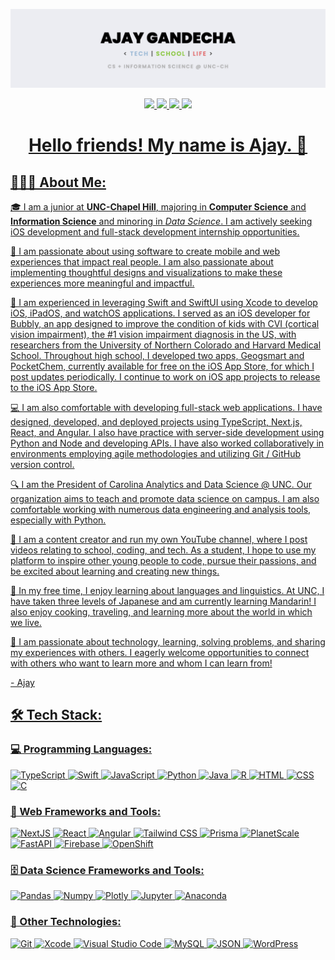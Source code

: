 <p align="center">
	<img src="pics/banner-art-new.jpeg">
</p>

<p align="center">
	<a href="https://www.ajaygandecha.com/">
		<img src="https://img.shields.io/badge/Personal_Website-05122A?style=for-the-badge&logo=wordpress&logoColor=white" />
	</a>
	<a href="https://www.youtube.com/c/ajaygandecha/">
		<img src="https://img.shields.io/badge/YouTube-FF0000?style=for-the-badge&logo=youtube&logoColor=white" />
	</a>
  <a href="https://www.linkedin.com/in/ajaygandecha/">
		<img src="https://img.shields.io/badge/LinkedIn-0077B5?style=for-the-badge&logo=linkedin&logoColor=white" />
	</a>
	<a href="https://www.instagram.com/ajaygandecha/">
		<img src="https://img.shields.io/badge/Instagram-E4405F?style=for-the-badge&logo=instagram&logoColor=white" />
</p>

<h1 align="center">Hello friends! My name is Ajay.  👋</h1>

## 👨🏾‍💻 About Me:

🎓 I am a junior at **UNC-Chapel Hill**, majoring in **Computer Science** and **Information Science** and minoring in *Data Science*. I am actively seeking iOS development and full-stack development internship opportunities.

🌱 I am passionate about using software to create mobile and web experiences that impact real people. I am also passionate about implementing thoughtful designs and visualizations to make these experiences more meaningful and impactful.

📱 I am experienced in leveraging Swift and SwiftUI using Xcode to develop iOS, iPadOS, and watchOS applications. I served as an iOS developer for Bubbly, an app designed to improve the condition of kids with CVI (cortical vision impairment), the #1 vision impairment diagnosis in the US, with researchers from the University of Northern Colorado and Harvard Medical School. Throughout high school, I developed two apps, Geogsmart and PocketChem, currently available for free on the iOS App Store, for which I post updates periodically. I continue to work on iOS app projects to release to the iOS App Store.

💻 I am also comfortable with developing full-stack web applications. I have designed, developed, and deployed projects using TypeScript, Next.js, React, and Angular. I also have practice with server-side development using Python and Node and developing APIs. I have also worked collaboratively in environments employing agile methodologies and utilizing Git / GitHub version control.

🔍 I am the President of Carolina Analytics and Data Science @ UNC. Our organization aims to teach and promote data science on campus. I am also comfortable working with numerous data engineering and analysis tools, especially with Python.

🎥 I am a content creator and run my own YouTube channel, where I post videos relating to school, coding, and tech. As a student, I hope to use my platform to inspire other young people to code, pursue their passions, and be excited about learning and creating new things. 

🤠 In my free time, I enjoy learning about languages and linguistics. At UNC, I have taken three levels of Japanese and am currently learning Mandarin! I also enjoy cooking, traveling, and learning more about the world in which we live.

🤩 I am passionate about technology, learning, solving problems, and sharing my experiences with others. I eagerly welcome opportunities to connect with others who want to learn more and whom I can learn from! 

\- Ajay

## 🛠 Tech Stack:

### 💻 Programming Languages:

![TypeScript](https://img.shields.io/badge/-TypeScript-05122A?style=flat&logo=typescript)
![Swift](https://img.shields.io/badge/-Swift-05122A?style=flat&logo=swift)
![JavaScript](https://img.shields.io/badge/-JavaScript-05122A?style=flat&logo=javascript)
![Python](https://img.shields.io/badge/-Python-05122A?style=flat&logo=python)
![Java](https://img.shields.io/badge/-Java-05122A?style=flat&logo=java)
![R](https://img.shields.io/badge/-R-05122A?style=flat&logo=r&logoColor=276DC3)
![HTML](https://img.shields.io/badge/-HTML-05122A?style=flat&logo=html5)
![CSS](https://img.shields.io/badge/-CSS-05122A?style=flat&logo=css3&logoColor=1572B6)
![C](https://img.shields.io/badge/-C-05122A?style=flat&logo=c)
 
### 🧩 Web Frameworks and Tools:

![NextJS](https://img.shields.io/badge/-Next.js-05122A?style=flat&logo=next.js)
![React](https://img.shields.io/badge/-React-05122A?style=flat&logo=react)
![Angular](https://img.shields.io/badge/-Angular-05122A?style=flat&logo=angular)
![Tailwind CSS](https://img.shields.io/badge/-Tailwind_CSS-05122A?style=flat&logo=tailwindcss)
![Prisma](https://img.shields.io/badge/-Prisma-05122A?style=flat&logo=prisma)
![PlanetScale](https://img.shields.io/badge/-PlanetScale-05122A?style=flat&logo=planetscale)
![FastAPI](https://img.shields.io/badge/-FastAPI-05122A?style=flat&logo=fastapi)
![Firebase](https://img.shields.io/badge/-Firebase-05122A?style=flat&logo=firebase)
![OpenShift](https://img.shields.io/badge/-OpenShift-05122A?style=flat&logo=redhatopenshift)


### 🗄️ Data Science Frameworks and Tools:

![Pandas](https://img.shields.io/badge/-Pandas-05122A?style=flat&logo=pandas)
![Numpy](https://img.shields.io/badge/-Numpy-05122A?style=flat&logo=numpy)
![Plotly](https://img.shields.io/badge/-Plotly-05122A?style=flat&logo=plotly)
![Jupyter](https://img.shields.io/badge/-Jupyter-05122A?style=flat&logo=jupyter)
![Anaconda](https://img.shields.io/badge/-Anaconda-05122A?style=flat&logo=anaconda)

### 🚀 Other Technologies:

![Git](https://img.shields.io/badge/-Git-05122A?style=flat&logo=git)
![Xcode](https://img.shields.io/badge/-Xcode-05122A?style=flat&logo=xcode)
![Visual Studio Code](https://img.shields.io/badge/-VS_Code-05122A?style=flat&logo=visualstudiocode&logoColor=3776AB)
![MySQL](https://img.shields.io/badge/-MySQL-05122A?style=flat&logo=mysql)
![JSON](https://img.shields.io/badge/-JSON-05122A?style=flat&logo=json)
![WordPress](https://img.shields.io/badge/-WordPress-05122A?style=flat&logo=wordpress)

<br />
